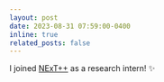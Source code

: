 ```yaml
---
layout: post
date: 2023-08-31 07:59:00-0400
inline: true
related_posts: false
---
```


I joined [NExT++](https://www.nextcenter.org/) as a research intern! :sparkles:
